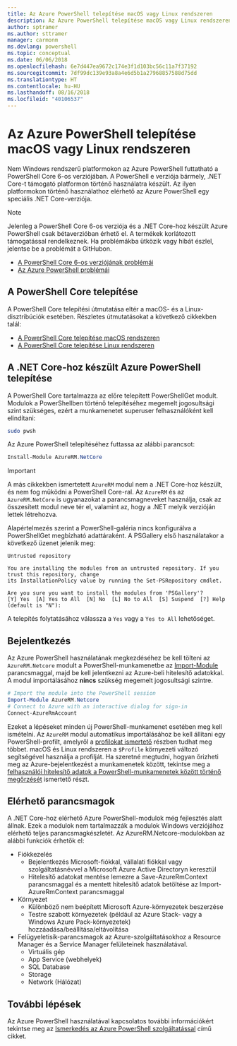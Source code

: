 ```yaml
---
title: Az Azure PowerShell telepítése macOS vagy Linux rendszeren
description: Az Azure PowerShell telepítése macOS vagy Linux rendszeren.
author: sptramer
ms.author: sttramer
manager: carmonm
ms.devlang: powershell
ms.topic: conceptual
ms.date: 06/06/2018
ms.openlocfilehash: 6e7d447ea9672c174e3f1d103bc56c11a7f37192
ms.sourcegitcommit: 7df99dc139e93a8a4e6d5b1a27968857588d75dd
ms.translationtype: HT
ms.contentlocale: hu-HU
ms.lasthandoff: 08/16/2018
ms.locfileid: "40106537"
---
```

# <a name="install-azure-powershell-on-macos-or-linux"></a>Az Azure PowerShell telepítése macOS vagy Linux rendszeren

Nem Windows rendszerű platformokon az Azure PowerShell futtatható a PowerShell Core 6-os verziójában. A PowerShell e verziója bármely, .NET Core-t támogató platformon történő használatra készült. Az ilyen platformokon történő használathoz elérhető az Azure PowerShell egy speciális .NET Core-verziója.

> [!NOTE]
> Jelenleg a PowerShell Core 6-os verziója és a .NET Core-hoz készült Azure PowerShell csak bétaverzióban érhető el.
> A termékek korlátozott támogatással rendelkeznek. Ha problémákba ütközik vagy hibát észlel, jelentse be a problémát a GitHubon.
>
> * [A PowerShell Core 6-os verziójának problémái](https://github.com/PowerShell/PowerShell/issues)
> * [Az Azure PowerShell problémái](https://github.com/azure/azure-docs-powershell/issues)

## <a name="install-powershell-core"></a>A PowerShell Core telepítése

A PowerShell Core telepítési útmutatása eltér a macOS- és a Linux-disztribúciók esetében.
Részletes útmutatásokat a következő cikkekben talál:

* [A PowerShell Core telepítése macOS rendszeren](/powershell/scripting/setup/installing-powershell-core-on-macos)
* [A PowerShell Core telepítése Linux rendszeren](/powershell/scripting/setup/installing-powershell-core-on-linux)

## <a name="install-azure-powershell-for-net-core"></a>A .NET Core-hoz készült Azure PowerShell telepítése

A PowerShell Core tartalmazza az előre telepített PowerShellGet modult. Modulok a PowerShellben történő telepítéséhez megemelt jogosultsági szint szükséges, ezért a munkamenetet superuser felhasználóként kell elindítani:

```bash
sudo pwsh
```

Az Azure PowerShell telepítéséhez futtassa az alábbi parancsot:

```powershell
Install-Module AzureRM.NetCore
```

> [!IMPORTANT]
> A más cikkekben ismertetett `AzureRM` modul nem a .NET Core-hoz készült, és nem fog működni a PowerShell Core-ral. Az `AzureRM` és az `AzureRM.NetCore` is ugyanazokat a parancsmagneveket használja, csak az összesített modul neve tér el, valamint az, hogy a .NET melyik verzióján lettek létrehozva.

Alapértelmezés szerint a PowerShell-galéria nincs konfigurálva a PowerShellGet megbízható adattáraként. A PSGallery első használatakor a következő üzenet jelenik meg:

```output
Untrusted repository

You are installing the modules from an untrusted repository. If you trust this repository, change
its InstallationPolicy value by running the Set-PSRepository cmdlet.

Are you sure you want to install the modules from 'PSGallery'?
[Y] Yes  [A] Yes to All  [N] No  [L] No to All  [S] Suspend  [?] Help (default is "N"):
```

A telepítés folytatásához válassza a `Yes` vagy a `Yes to All` lehetőséget.

## <a name="sign-in"></a>Bejelentkezés

Az Azure PowerShell használatának megkezdéséhez be kell tölteni az `AzureRM.Netcore` modult a PowerShell-munkamenetbe az [Import-Module](/powershell/module/Microsoft.PowerShell.Core/Import-Module) parancsmaggal, majd be kell jelentkezni az Azure-beli hitelesítő adatokkal. A modul importálásához __nincs__ szükség megemelt jogosultsági szintre.

```powershell
# Import the module into the PowerShell session
Import-Module AzureRM.Netcore
# Connect to Azure with an interactive dialog for sign-in
Connect-AzureRmAccount
```

Ezeket a lépéseket minden új PowerShell-munkamenet esetében meg kell ismételni. Az `AzureRM` modul automatikus importálásához be kell állítani egy PowerShell-profilt, amelyről a [profilokat ismertető](/powershell/module/microsoft.powershell.core/about/about_profiles) részben tudhat meg többet.
macOS és Linux rendszeren a `$Profile` környezeti változó segítségével használja a profilját. Ha szeretné megtudni, hogyan őrizheti meg az Azure-bejelentkezést a munkamenetek között, tekintse meg a [felhasználói hitelesítő adatok a PowerShell-munkamenetek között történő megőrzését](context-persistence.md) ismertető részt.

## <a name="available-cmdlets"></a>Elérhető parancsmagok

A .NET Core-hoz elérhető Azure PowerShell-modulok még fejlesztés alatt állnak. Ezek a modulok nem tartalmazzák a modulok Windows verziójához elérhető teljes parancsmagkészletét. Az AzureRM.Netcore-modulokban az alábbi funkciók érhetők el:

* Fiókkezelés
  * Bejelentkezés Microsoft-fiókkal, vállalati fiókkal vagy szolgáltatásnévvel a Microsoft Azure Active Directoryn keresztül
  * Hitelesítő adatokat mentése lemezre a Save-AzureRmContext parancsmaggal és a mentett hitelesítő adatok betöltése az Import-AzureRmContext parancsmaggal
* Környezet
  * Különböző nem beépített Microsoft Azure-környezetek beszerzése
  * Testre szabott környezetek (például az Azure Stack- vagy a Windows Azure Pack-környezetek) hozzáadása/beállítása/eltávolítása
* Felügyeletisík-parancsmagok az Azure-szolgáltatásokhoz a Resource Manager és a Service Manager felületeinek használatával.
  * Virtuális gép
  * App Service (webhelyek)
  * SQL Database
  * Storage
  * Network (Hálózat)

## <a name="next-steps"></a>További lépések

Az Azure PowerShell használatával kapcsolatos további információkért tekintse meg az [Ismerkedés az Azure PowerShell szolgáltatással](get-started-azureps.md) című cikket.
